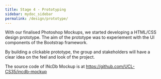 ```yaml
---
title: Stage 4 - Prototyping
sidebar: mydoc_sidebar
permalink: /design/prototype/
---
```


With our finalised Photoshop Mockups, we started developing a HTML/CSS design prototype. The aim of the prototype was to experiement with the UI components of the Bootstrap framework. 

By building a clickable prototype, the group and stakeholders will have a clear idea on the feel and look of the project. 

The source code of INcDb Mockup is at <https://github.com/UCL-CS35/incdb-mockup>